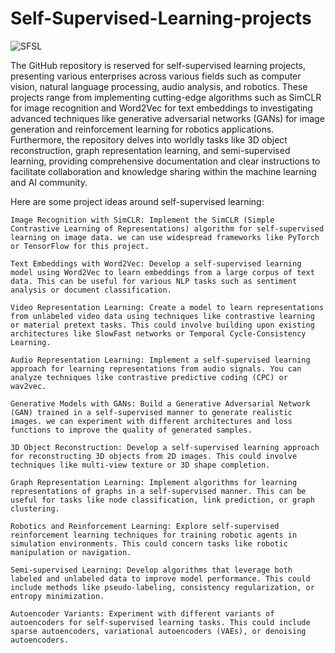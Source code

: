 # Self-Supervised-Learning-projects
![SFSL](https://assets-global.website-files.com/5d7b77b063a9066d83e1209c/627d124c218350a7f68b344f_6215b2d698dbdf6c276225c7_ssl.png)

The GitHub repository is reserved for self-supervised learning projects, presenting various enterprises across various fields such as computer vision, natural language processing, audio analysis, and robotics. These projects range from implementing cutting-edge algorithms such as SimCLR for image recognition and Word2Vec for text embeddings to investigating advanced techniques like generative adversarial networks (GANs) for image generation and reinforcement learning for robotics applications. Furthermore, the repository delves into worldly tasks like 3D object reconstruction, graph representation learning, and semi-supervised learning, providing comprehensive documentation and clear instructions to facilitate collaboration and knowledge sharing within the machine learning and AI community.

Here are some project ideas around self-supervised learning:

    Image Recognition with SimCLR: Implement the SimCLR (Simple Contrastive Learning of Representations) algorithm for self-supervised learning on image data. we can use widespread frameworks like PyTorch or TensorFlow for this project.

    Text Embeddings with Word2Vec: Develop a self-supervised learning model using Word2Vec to learn embeddings from a large corpus of text data. This can be useful for various NLP tasks such as sentiment analysis or document classification.

    Video Representation Learning: Create a model to learn representations from unlabeled video data using techniques like contrastive learning or material pretext tasks. This could involve building upon existing architectures like SlowFast networks or Temporal Cycle-Consistency Learning.

    Audio Representation Learning: Implement a self-supervised learning approach for learning representations from audio signals. You can analyze techniques like contrastive predictive coding (CPC) or wav2vec.

    Generative Models with GANs: Build a Generative Adversarial Network (GAN) trained in a self-supervised manner to generate realistic images. we can experiment with different architectures and loss functions to improve the quality of generated samples.

    3D Object Reconstruction: Develop a self-supervised learning approach for reconstructing 3D objects from 2D images. This could involve techniques like multi-view texture or 3D shape completion.

    Graph Representation Learning: Implement algorithms for learning representations of graphs in a self-supervised manner. This can be useful for tasks like node classification, link prediction, or graph clustering.

    Robotics and Reinforcement Learning: Explore self-supervised reinforcement learning techniques for training robotic agents in simulation environments. This could concern tasks like robotic manipulation or navigation.

    Semi-supervised Learning: Develop algorithms that leverage both labeled and unlabeled data to improve model performance. This could include methods like pseudo-labeling, consistency regularization, or entropy minimization.

    Autoencoder Variants: Experiment with different variants of autoencoders for self-supervised learning tasks. This could include sparse autoencoders, variational autoencoders (VAEs), or denoising autoencoders.
